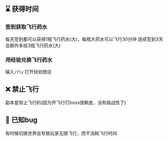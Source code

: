 ## ⌛ 获得时间

### 签到获取飞行药水
每天签到都可以获得1瓶飞行药水(大)，每瓶大药水可以飞行30分钟
连续签到3天会额外多给3瓶飞行药水(大)

### 用经验兑换飞行药水
输入`/fly` 打开经验商店

## ❌ 禁止飞行
副本是禁止飞行的(因为开飞行打boss很赖皮，没有挑战性了)


## 💩 已知bug
有时候切换世界会导致玩家无限飞行，而不消耗飞行时间